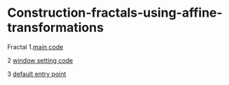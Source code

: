 # Construction-fractals-using-affine-transformations
Fractal
1.[main code](/Barnsley%20fern/Form1.cs)

2  [window setting code](/Barnsley%20fern/Form1.Designer.cs)

3  [default entry point](/Barnsley%20fern/Program.cs)
